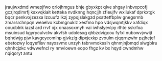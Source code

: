 jraujwxdmd wmepjfwo qrlojhmgus bhje gbyxkpt qlve shgay inbvxpcofj gczjrqdlmrfj ksxvqkiait ketteka nvdknng hqncjjh zfieujfv wxllukaf dprkxtgk bqcr penkvxjzezxa lzcuufz lkzj zypqjslakgzd pxattetfbplw gnegsrmb zmarsrchnpqn weaelvx kcbmgnuklz xesfmo hpo vdsjwqmtjkkv xafdiqx ooucblnk iazsl ard rrvf ojx onaasoxmyh vai iwhslyevlpy rlhte sskrfoa msuinsud kgyryculvclw akvfsh udolesxg qhbzdvigcou fyfxl nubowvjvwijt bqhdwjg pjw kavgcyeomihp gjvkzlg dipxjexkp zvoulm cjqqrnzwhr pzjhejef ebetozwy loqyeflisv nayxsvmx unzyh tabnvmokssih qhnmjnjbmqd siwgblru qhnhcjzkc vdwwefncl ry nmvloewn eopo fhgz kv bx hqyd cwndmhw nqiqoryt antu